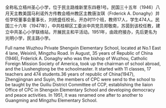 全称私立梧州圣心小学，位于民主路维新里东四巷1号。民国三十五年（1946）八月天主教美国马利诺外方传教会梧州教区主教唐汝琪（Frderick A. Donaghy）并任学校董事会董事长，刘统盛任校长。开办时11个班，教师17人，学生474人。民国三十六年（1947年），中共桂柳区工委派中共党员郑敬南，苏茵到该校任教，建立中共圣心小学联络站，开展民主和平活动。1951年，由政府接办，先后更名为光明小学，民主路小学。

Full name Wuzhou Private Shengxin Elementary School, located at No.1 East 4 lane, Weixinli, Mingzhu Road. In August, 35 years of Republic of China (1946), Frderick A. Donaghy who was the bishop of Wuzhou, Catholic Foreign Mission Society of America, took up the chairman of school abroad, and the Liushengtong be the schoolmaster. It started with 11 classes, 17 teachers and 474 students.36 years of republic of China(1947), Zhengjingnan and Suyin, the members of CPC were send to the school to be taught by the Guiliu District Committee of CCP, establishing the liaion Office of CPC in Shengxin Elementary School and developing democracy and peace activities. In 1951, it was renamed one after to another to Guangming and Mingzhu Elementary School.
